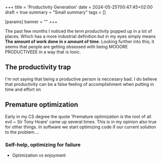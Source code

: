 +++
title = 'Productivity Generation'
date = 2024-05-25T00:47:45+02:00
draft = true
summary = "Small summary"
tags = []

[params]
banner = ""
+++

The past few months I noticed the term _productivity_ popped up in a lot of places. Which has a more industrial definition but in my eyes simply means **The amount of work done in x amount of time**. Looking further into this; it seems that people are getting obsessed with being MOOORE PRODUCTIVEEE in a way that is toxic.

## The productivity trap

I'm not saying that being a productive person is neccesary bad. I do believe that productivity can be a false feeling of accomplishment when putting in time and effort on

## Premature optimization

Early in my CS degree the quote 'Premature optimization is the root of all evil ~ Sir Tony Hoare' came up several times. This is in my opinion also true for other things. In software we start optimizing code if our current solution to the problem....

### Self-help, optimizing for failure

- Optimization vs enjoyment
